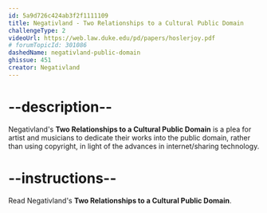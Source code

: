 ```yaml
---
id: 5a9d726c424ab3f2f1111109
title: Negativland - Two Relationships to a Cultural Public Domain
challengeType: 2
videoUrl: https://web.law.duke.edu/pd/papers/hoslerjoy.pdf
# forumTopicId: 301086
dashedName: negativland-public-domain
ghissue: 451
creator: Negativland
---
```


# --description--

Negativland's __Two Relationships to a Cultural Public Domain__ is a plea for artist and musicians to dedicate their works into the public domain, rather than using copyright, in light of the advances in internet/sharing technology.

# --instructions--

Read Negativland's __Two Relationships to a Cultural Public Domain__.
